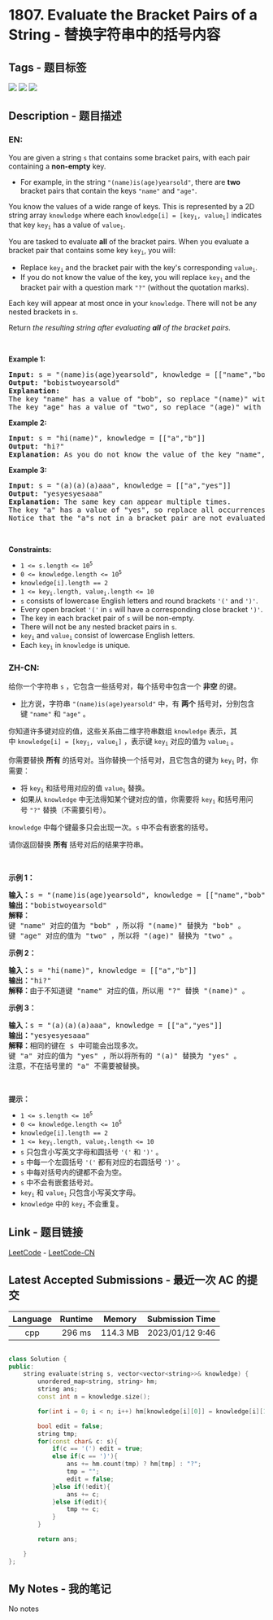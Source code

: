 
# 1807. Evaluate the Bracket Pairs of a String - 替换字符串中的括号内容

## Tags - 题目标签

 <img src="https://img.shields.io/badge/Array-数组-blue.svg">   <img src="https://img.shields.io/badge/Hash Table-哈希表-blue.svg">   <img src="https://img.shields.io/badge/String-字符串-blue.svg">  


## Description - 题目描述

### EN:
<p>You are given a string <code>s</code> that contains some bracket pairs, with each pair containing a <strong>non-empty</strong> key.</p>

<ul>
	<li>For example, in the string <code>&quot;(name)is(age)yearsold&quot;</code>, there are <strong>two</strong> bracket pairs that contain the keys <code>&quot;name&quot;</code> and <code>&quot;age&quot;</code>.</li>
</ul>

<p>You know the values of a wide range of keys. This is represented by a 2D string array <code>knowledge</code> where each <code>knowledge[i] = [key<sub>i</sub>, value<sub>i</sub>]</code> indicates that key <code>key<sub>i</sub></code> has a value of <code>value<sub>i</sub></code>.</p>

<p>You are tasked to evaluate <strong>all</strong> of the bracket pairs. When you evaluate a bracket pair that contains some key <code>key<sub>i</sub></code>, you will:</p>

<ul>
	<li>Replace <code>key<sub>i</sub></code> and the bracket pair with the key&#39;s corresponding <code>value<sub>i</sub></code>.</li>
	<li>If you do not know the value of the key, you will replace <code>key<sub>i</sub></code> and the bracket pair with a question mark <code>&quot;?&quot;</code> (without the quotation marks).</li>
</ul>

<p>Each key will appear at most once in your <code>knowledge</code>. There will not be any nested brackets in <code>s</code>.</p>

<p>Return <em>the resulting string after evaluating <strong>all</strong> of the bracket pairs.</em></p>

<p>&nbsp;</p>
<p><strong class="example">Example 1:</strong></p>

<pre>
<strong>Input:</strong> s = &quot;(name)is(age)yearsold&quot;, knowledge = [[&quot;name&quot;,&quot;bob&quot;],[&quot;age&quot;,&quot;two&quot;]]
<strong>Output:</strong> &quot;bobistwoyearsold&quot;
<strong>Explanation:</strong>
The key &quot;name&quot; has a value of &quot;bob&quot;, so replace &quot;(name)&quot; with &quot;bob&quot;.
The key &quot;age&quot; has a value of &quot;two&quot;, so replace &quot;(age)&quot; with &quot;two&quot;.
</pre>

<p><strong class="example">Example 2:</strong></p>

<pre>
<strong>Input:</strong> s = &quot;hi(name)&quot;, knowledge = [[&quot;a&quot;,&quot;b&quot;]]
<strong>Output:</strong> &quot;hi?&quot;
<strong>Explanation:</strong> As you do not know the value of the key &quot;name&quot;, replace &quot;(name)&quot; with &quot;?&quot;.
</pre>

<p><strong class="example">Example 3:</strong></p>

<pre>
<strong>Input:</strong> s = &quot;(a)(a)(a)aaa&quot;, knowledge = [[&quot;a&quot;,&quot;yes&quot;]]
<strong>Output:</strong> &quot;yesyesyesaaa&quot;
<strong>Explanation:</strong> The same key can appear multiple times.
The key &quot;a&quot; has a value of &quot;yes&quot;, so replace all occurrences of &quot;(a)&quot; with &quot;yes&quot;.
Notice that the &quot;a&quot;s not in a bracket pair are not evaluated.
</pre>

<p>&nbsp;</p>
<p><strong>Constraints:</strong></p>

<ul>
	<li><code>1 &lt;= s.length &lt;= 10<sup>5</sup></code></li>
	<li><code>0 &lt;= knowledge.length &lt;= 10<sup>5</sup></code></li>
	<li><code>knowledge[i].length == 2</code></li>
	<li><code>1 &lt;= key<sub>i</sub>.length, value<sub>i</sub>.length &lt;= 10</code></li>
	<li><code>s</code> consists of lowercase English letters and round brackets <code>&#39;(&#39;</code> and <code>&#39;)&#39;</code>.</li>
	<li>Every open bracket <code>&#39;(&#39;</code> in <code>s</code> will have a corresponding close bracket <code>&#39;)&#39;</code>.</li>
	<li>The key in each bracket pair of <code>s</code> will be non-empty.</li>
	<li>There will not be any nested bracket pairs in <code>s</code>.</li>
	<li><code>key<sub>i</sub></code> and <code>value<sub>i</sub></code> consist of lowercase English letters.</li>
	<li>Each <code>key<sub>i</sub></code> in <code>knowledge</code> is unique.</li>
</ul>


### ZH-CN:
<p>给你一个字符串&nbsp;<code>s</code>&nbsp;，它包含一些括号对，每个括号中包含一个 <strong>非空</strong>&nbsp;的键。</p>

<ul>
	<li>比方说，字符串&nbsp;<code>"(name)is(age)yearsold"</code>&nbsp;中，有&nbsp;<strong>两个</strong>&nbsp;括号对，分别包含键&nbsp;<code>"name"</code> 和&nbsp;<code>"age"</code>&nbsp;。</li>
</ul>

<p>你知道许多键对应的值，这些关系由二维字符串数组&nbsp;<code>knowledge</code>&nbsp;表示，其中&nbsp;<code>knowledge[i] = [key<sub>i</sub>, value<sub>i</sub>]</code>&nbsp;，表示键&nbsp;<code>key<sub>i</sub></code>&nbsp;对应的值为&nbsp;<code>value<sub>i</sub></code><sub>&nbsp;</sub>。</p>

<p>你需要替换 <strong>所有</strong>&nbsp;的括号对。当你替换一个括号对，且它包含的键为&nbsp;<code>key<sub>i</sub></code>&nbsp;时，你需要：</p>

<ul>
	<li>将&nbsp;<code>key<sub>i</sub></code>&nbsp;和括号用对应的值&nbsp;<code>value<sub>i</sub></code>&nbsp;替换。</li>
	<li>如果从 <code>knowledge</code>&nbsp;中无法得知某个键对应的值，你需要将&nbsp;<code>key<sub>i</sub></code>&nbsp;和括号用问号&nbsp;<code>"?"</code>&nbsp;替换（不需要引号）。</li>
</ul>

<p><code>knowledge</code>&nbsp;中每个键最多只会出现一次。<code>s</code>&nbsp;中不会有嵌套的括号。</p>

<p>请你返回替换 <strong>所有</strong>&nbsp;括号对后的结果字符串。</p>

<p>&nbsp;</p>

<p><strong>示例 1：</strong></p>

<pre>
<b>输入：</b>s = "(name)is(age)yearsold", knowledge = [["name","bob"],["age","two"]]
<b>输出：</b>"bobistwoyearsold"
<strong>解释：</strong>
键 "name" 对应的值为 "bob" ，所以将 "(name)" 替换为 "bob" 。
键 "age" 对应的值为 "two" ，所以将 "(age)" 替换为 "two" 。
</pre>

<p><strong>示例 2：</strong></p>

<pre>
<b>输入：</b>s = "hi(name)", knowledge = [["a","b"]]
<b>输出：</b>"hi?"
<b>解释：</b>由于不知道键 "name" 对应的值，所以用 "?" 替换 "(name)" 。
</pre>

<p><strong>示例 3：</strong></p>

<pre>
<b>输入：</b>s = "(a)(a)(a)aaa", knowledge = [["a","yes"]]
<b>输出：</b>"yesyesyesaaa"
<b>解释：</b>相同的键在 s 中可能会出现多次。
键 "a" 对应的值为 "yes" ，所以将所有的 "(a)" 替换为 "yes" 。
注意，不在括号里的 "a" 不需要被替换。
</pre>

<p>&nbsp;</p>

<p><strong>提示：</strong></p>

<ul>
	<li><code>1 &lt;= s.length &lt;= 10<sup>5</sup></code></li>
	<li><code>0 &lt;= knowledge.length &lt;= 10<sup>5</sup></code></li>
	<li><code>knowledge[i].length == 2</code></li>
	<li><code>1 &lt;= key<sub>i</sub>.length, value<sub>i</sub>.length &lt;= 10</code></li>
	<li><code>s</code>&nbsp;只包含小写英文字母和圆括号&nbsp;<code>'('</code>&nbsp;和&nbsp;<code>')'</code>&nbsp;。</li>
	<li><code>s</code>&nbsp;中每一个左圆括号&nbsp;<code>'('</code>&nbsp;都有对应的右圆括号&nbsp;<code>')'</code>&nbsp;。</li>
	<li><code>s</code>&nbsp;中每对括号内的键都不会为空。</li>
	<li><code>s</code>&nbsp;中不会有嵌套括号对。</li>
	<li><code>key<sub>i</sub></code>&nbsp;和&nbsp;<code>value<sub>i</sub></code>&nbsp;只包含小写英文字母。</li>
	<li><code>knowledge</code>&nbsp;中的&nbsp;<code>key<sub>i</sub></code>&nbsp;不会重复。</li>
</ul>



## Link - 题目链接

[LeetCode](https://leetcode.com/problems/evaluate-the-bracket-pairs-of-a-string/description/)  -  [LeetCode-CN](https://leetcode.cn/problems/evaluate-the-bracket-pairs-of-a-string/description/)
## Latest Accepted Submissions - 最近一次 AC 的提交


| Language | Runtime | Memory | Submission Time |
|:---:|:---:|:---:|:---:|
| cpp  | 296 ms | 114.3 MB | 2023/01/12 9:46 |

```cpp

class Solution {
public:
    string evaluate(string s, vector<vector<string>>& knowledge) {
        unordered_map<string, string> hm;
        string ans;
        const int n = knowledge.size();

        for(int i = 0; i < n; i++) hm[knowledge[i][0]] = knowledge[i][1];

        bool edit = false;
        string tmp;
        for(const char& c: s){
            if(c == '(') edit = true;
            else if(c == ')'){
                ans += hm.count(tmp) ? hm[tmp] : "?";
                tmp = "";
                edit = false;
            }else if(!edit){
                ans += c;
            }else if(edit){
                tmp += c;
            }
        }

        return ans;

    }
};

```
## My Notes - 我的笔记


No notes

